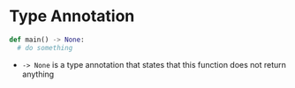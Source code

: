 # Type Annotation

```python
def main() -> None:
  # do something
```

- `-> None` is a type annotation that states that this function does not return anything
